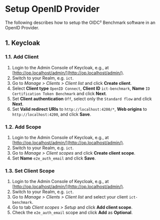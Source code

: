 # Setup OpenID Provider

The following describes how to setup the OIDC² Benchmark software in an OpenID Provider.

## 1. Keycloak

### 1.1. Add Client

1. Login to the Admin Console of Keycloak, e.g., at [http://op.localhost/admin/](http://op.localhost/admin/).
2. Switch to your Realm, e.g. `ict`.
3. Go to *Manage > Clients > Client list* and click **Create client**.
4. Select **Client type** `OpenID Connect`, **Client ID** `ict-benchmark`, **Name** `ID Certification Token Benchmark` and click **Next**.
5. Set **Client authentication** `Off`, select only the `Standard flow` and click **Next**.
6. Set **Valid redirect URIs** to `http://localhost:4200/*`, **Web origins** to `http://localhost:4200`, and click **Save**.

### 1.2. Add Scope

1. Login to the Admin Console of Keycloak, e.g., at [http://op.localhost/admin/](http://op.localhost/admin/).
2. Switch to your Realm, e.g. `ict`.
3. Go to *Manage > Client scopes* and click **Create client scope**.
4. Set **Name** `e2e_auth_email` and click **Save**.

### 1.3. Set Client Scope

1. Login to the Admin Console of Keycloak, e.g., at [http://op.localhost/admin/](http://op.localhost/admin/).
2. Switch to your Realm, e.g. `ict`.
3. Go to *Manage > Clients > Client list* and select your client `ict-benchmark`.
4. Go to tab *Client scopes > Setup* and click **Add client scope**.
5. Check the `e2e_auth_email` scope and click **Add** as **Optional**.
